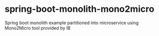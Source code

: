# spring-boot-monolith-mono2micro
Spring boot monolith example partitioned into microservice using Mono2Micro tool provided by IB
